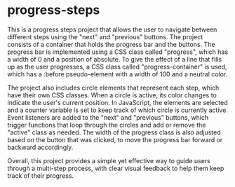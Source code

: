 # progress-steps
This is a progress steps project that allows the user to navigate between different steps using the "next" and "previous" buttons. The project consists of a container that holds the progress bar and the buttons. The progress bar is implemented using a CSS class called "progress", which has a width of 0 and a position of absolute. To give the effect of a line that fills up as the user progresses, a CSS class called "progress-container" is used, which has a :before pseudo-element with a width of 100 and a neutral color.

The project also includes circle elements that represent each step, which have their own CSS classes. When a circle is active, its color changes to indicate the user's current position. In JavaScript, the elements are selected and a counter variable is set to keep track of which circle is currently active. Event listeners are added to the "next" and "previous" buttons, which trigger functions that loop through the circles and add or remove the "active" class as needed. The width of the progress class is also adjusted based on the button that was clicked, to move the progress bar forward or backward accordingly.

Overall, this project provides a simple yet effective way to guide users through a multi-step process, with clear visual feedback to help them keep track of their progress.